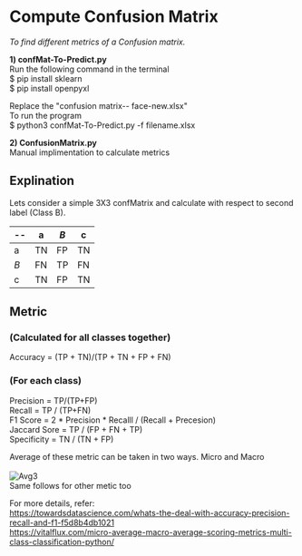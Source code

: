 # Compute Confusion Matrix
*To find different metrics of a Confusion matrix.*

__1) confMat-To-Predict.py__ <br />
Run the following command in the terminal <br />
$ pip install sklearn <br />
$ pip install openpyxl <br />

Replace the "confusion matrix-- face-new.xlsx" <br />
To run the program <br />
$ python3 confMat-To-Predict.py -f  filename.xlsx <br />

__2) ConfusionMatrix.py__ <br />
Manual implimentation to calculate metrics



## Explination

Lets consider a simple 3X3 confMatrix and calculate with respect to second label (Class B). 

 --  | a |  *B* |  c
--- | --- | --- | --- |
a  | TN | FP | TN
*B*  | FN | TP | FN
c  | TN | FP | TN

## Metric

### (Calculated for all classes together) 
Accuracy   = (TP + TN)/(TP + TN + FP + FN)<br />

### (For each class) <br />
Precision = TP/(TP+FP) <br />
Recall = TP / (TP+FN) <br /> 
F1 Score = 2 \* Precision \* Recalll / (Recall + Precesion)<br />
Jaccard Sore = TP / (FP + FN + TP)<br />
Specificity = TN / (TN + FP)

Average of these metric can be taken in two ways. Micro and Macro <br /><br />
![Avg3](https://user-images.githubusercontent.com/46104814/131486304-589d1e16-a2cb-4ec9-b870-0637674f690a.PNG)<br />
Same follows for other  metic too

For more details, refer: <br />
https://towardsdatascience.com/whats-the-deal-with-accuracy-precision-recall-and-f1-f5d8b4db1021 <br />
https://vitalflux.com/micro-average-macro-average-scoring-metrics-multi-class-classification-python/

